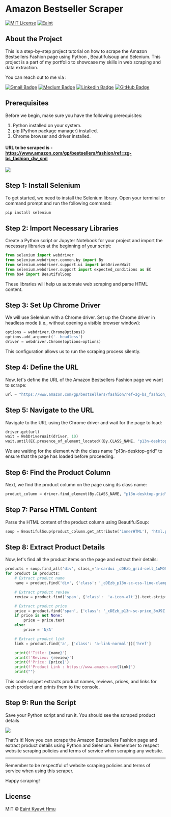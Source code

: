
# Amazon Bestseller Scraper


<a href="https://opensource.org/licenses/MIT/" target="_blank"><img alt="MIT License" src="https://img.shields.io/badge/License-MIT-blue.svg" style="display: inherit;"/></a>  <a href="https://github.com/eaintkyawthmu" target="_blank"><img alt="Eaint" src="https://img.shields.io/badge/Author-Eaint-blue.svg" style="display: inherit;"/></a>

## About the Project

This is a step-by-step project tutorial on how to scrape the Amazon Bestsellers Fashion page using Python , Beautifulsoup and Selenium. This project is a part of my portfolio to showcase my skills in web scraping and data extraction.


You can reach out to me via :

[![Gmail Badge](https://img.shields.io/badge/-Email--me-c14438?style=flat-square&logo=Gmail&logoColor=white&link=mailto:eaintkyawthmu@gmail.com)](mailto:eaintkyawthmu@gmail.com) [![Medium Badge](https://img.shields.io/badge/-Medium-black?style=flat-square&logo=Medium&logoColor=white&link=https://medium.com/@eaintkyawthmu/)](https://medium.com/@eaintkyawthmu/)      [![Linkedin Badge](https://img.shields.io/badge/-Linkedin-blue?style=flat-square&logo=Linkedin&logoColor=white&link=https://www.linkedin.com/in/eaintkyawthmu/)](https://www.linkedin.com/in/eaintkyawthmu/)   [![GitHub Badge](https://img.shields.io/badge/-GitHub-black?style=flat-square&logo=github&logoColor=white&link=https://github.com/eaintkyawthmu/)](https://github.com/eaintkyawthmu) 
 


## Prerequisites

Before we begin, make sure you have the following prerequisites:

1. Python installed on your system.
2. pip (Python package manager) installed.
3. Chrome browser and driver installed.


#### URL to be scraped is - [https://www.amazon.com/gp/bestsellers/fashion/ref=zg-bs_fashion_dw_sml ](https://www.amazon.com/gp/bestsellers/fashion/ref=zg-bs_fashion_dw_sml)

![](https://ajeuwbhvhr.cloudimg.io/colony-recorder.s3.amazonaws.com/files/2023-11-04/ea26c518-5b08-4486-aa70-73d827919e89/user_cropped_screenshot.jpeg?tl_px=0,0&br_px=3160,1225&force_format=png&width=1120.0)

## Step 1: Install Selenium

To get started, we need to install the Selenium library. Open your terminal or command prompt and run the following command:

```bash
pip install selenium
```

## Step 2: Import Necessary Libraries

Create a Python script or Jupyter Notebook for your project and import the necessary libraries at the beginning of your script:

```python
from selenium import webdriver
from selenium.webdriver.common.by import By
from selenium.webdriver.support.ui import WebDriverWait
from selenium.webdriver.support import expected_conditions as EC
from bs4 import BeautifulSoup
```

These libraries will help us automate web scraping and parse HTML content.

## Step 3: Set Up Chrome Driver

We will use Selenium with a Chrome driver. Set up the Chrome driver in headless mode (i.e., without opening a visible browser window):

```python
options = webdriver.ChromeOptions()
options.add_argument('--headless')
driver = webdriver.Chrome(options=options)
```

This configuration allows us to run the scraping process silently.

## Step 4: Define the URL

Now, let's define the URL of the Amazon Bestsellers Fashion page we want to scrape:

```python
url = "https://www.amazon.com/gp/bestsellers/fashion/ref=zg-bs_fashion_dw_sml"
```

## Step 5: Navigate to the URL

Navigate to the URL using the Chrome driver and wait for the page to load:

```python
driver.get(url)
wait = WebDriverWait(driver, 10)
wait.until(EC.presence_of_element_located((By.CLASS_NAME, "p13n-desktop-grid")))
```

We are waiting for the element with the class name "p13n-desktop-grid" to ensure that the page has loaded before proceeding.

## Step 6: Find the Product Column

Next, we find the product column on the page using its class name:

```python
product_column = driver.find_element(By.CLASS_NAME, "p13n-desktop-grid")
```

## Step 7: Parse HTML Content

Parse the HTML content of the product column using BeautifulSoup:

```python
soup = BeautifulSoup(product_column.get_attribute('innerHTML'), 'html.parser')
```

## Step 8: Extract Product Details

Now, let's find all the product items on the page and extract their details:

```python
products = soup.find_all('div', class_='a-cardui _cDEzb_grid-cell_1uMOS expandableGrid p13n-grid-content')
for product in products:
    # Extract product name
    name = product.find('div', {'class': '_cDEzb_p13n-sc-css-line-clamp-3_g3dy1'}).text.strip()

    # Extract product review
    review = product.find('span', {'class':  'a-icon-alt'}).text.strip()

    # Extract product price
    price = product.find('span', {'class': '_cDEzb_p13n-sc-price_3mJ9Z'})
    if price is not None:
        price = price.text
    else:
        price = 'N/A'

    # Extract product link
    link = product.find('a', {'class': 'a-link-normal'})['href']

    print(f'Title: {name}')
    print(f'Review: {review}')
    print(f'Price: {price}')
    print(f'Product Link : https://www.amazon.com{link}')
    print("")
```

This code snippet extracts product names, reviews, prices, and links for each product and prints them to the console.

## Step 9: Run the Script

Save your Python script and run it. You should see the scraped product details 

![](https://ajeuwbhvhr.cloudimg.io/colony-recorder.s3.amazonaws.com/files/2023-11-05/567f1707-6b90-46a4-8676-db60f95bf579/user_cropped_screenshot.jpeg?tl_px=485,0&br_px=2205,960&force_format=png&width=1120.0)

That's it! Now you can scrape the Amazon Bestsellers Fashion page and extract product details using Python and Selenium. Remember to respect website scraping policies and terms of service when scraping any website.

---

Remember to be respectful of website scraping policies and terms of service when using this scraper.

Happy scraping!

## License
MIT © [Eaint Kyawt Hmu](https://www.linkedin.com/in/eaintkyawthmu/)


